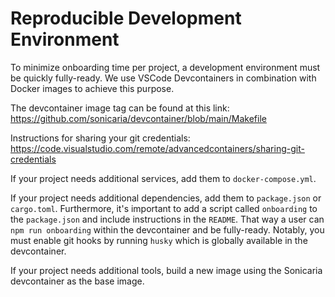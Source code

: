 # Reproducible Development Environment

To minimize onboarding time per project, a development environment must be
quickly fully-ready. We use VSCode Devcontainers in combination with Docker
images to achieve this purpose.

The devcontainer image tag can be found at this link:
https://github.com/sonicaria/devcontainer/blob/main/Makefile

Instructions for sharing your git credentials:
https://code.visualstudio.com/remote/advancedcontainers/sharing-git-credentials

If your project needs additional services, add them to `docker-compose.yml`.

If your project needs additional dependencies, add them to `package.json` or
`cargo.toml`. Furthermore, it's important to add a script called `onboarding` to
the `package.json` and include instructions in the `README`. That way a user can
`npm run onboarding` within the devcontainer and be fully-ready. Notably, you
must enable git hooks by running `husky` which is globally available in the
devcontainer.

If your project needs additional tools, build a new image using the Sonicaria
devcontainer as the base image.
